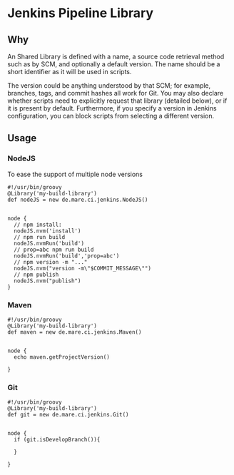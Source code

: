 # Jenkins Pipeline Library

## Why

An Shared Library is defined with a name, a source code retrieval method such as by SCM, and optionally a default version. The name should be a short identifier as it will be used in scripts.

The version could be anything understood by that SCM; for example, branches, tags, and commit hashes all work for Git. You may also declare whether scripts need to explicitly request that library (detailed below), or if it is present by default. Furthermore, if you specify a version in Jenkins configuration, you can block scripts from selecting a different version.


## Usage

### <a name="nodejs"></a> NodeJS

To ease the support of multiple node versions
```
#!/usr/bin/groovy
@Library('my-build-library')
def nodeJS = new de.mare.ci.jenkins.NodeJS()


node {
  // npm install:
  nodeJS.nvm('install')
  // npm run build  
  nodeJS.nvmRun('build')
  // prop=abc npm run build
  nodeJS.nvmRun('build','prop=abc')
  // npm version -m "..."
  nodeJS.nvm("version -m\"$COMMIT_MESSAGE\"")
  // npm publish
  nodeJS.nvm("publish")
}

```

### <a name="maven"></a> Maven
```
#!/usr/bin/groovy
@Library('my-build-library')
def maven = new de.mare.ci.jenkins.Maven()


node {
  echo maven.getProjectVersion()

}

```

### <a name="git"></a> Git
```
#!/usr/bin/groovy
@Library('my-build-library')
def git = new de.mare.ci.jenkins.Git()


node {
  if (git.isDevelopBranch()){

  }

}

```
